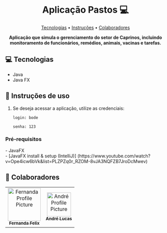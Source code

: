 
<h1 align="center" style="font-weight: bold;">Aplicação Pastos 💻</h1>

<p align="center">
 <a href="#tech">Tecnologias</a> • 
 <a href="#started">Instruções</a> •
 <a href="#colab">Colaboradores</a> 
</p>

<p align="center">
    <b>Aplicação que simula o gerenciamento do setor de Caprinos, incluindo monitoramento de funcionários, remédios, animais, vacinas e tarefas.</b>
</p>

<h2 id="tech">💻 Tecnologias</h2>

- Java
- Java FX

<h2 id="started">🚀 Instruções de uso</h2>

1. Se deseja acessar a aplicação, utilize as credenciais:

       login: bode

       senha: 123

<h3>Pré-requisitos</h3>
- JavaFX <br/>
- [JavaFX install & setup (IntelliJ)] (https://www.youtube.com/watch?v=Ope4icw6bVk&list=PLZPZq0r_RZOM-8vJA3NQFZB7JroDcMwev)


<h2 id="colab">🤝 Colaboradores</h2>

<table>
  <tr>
    <td align="center">
      <a href="#">
        <img src="https://avatars.githubusercontent.com/im-fernanda" width="103px;" alt="Fernanda Profile Picture"/><br>
        <sub>
          <b>Fernanda Felix</b>
        </sub>
      </a>
    </td>
    <td align="center">
      <a href="#">
        <img src="https://avatars.githubusercontent.com/andrelGermano" width="75px" alt="André Profile Picture"/><br>
        <sub>
          <b>André Lucas</b>
        </sub>
      </a>
    </td>

  </tr>
</table>


